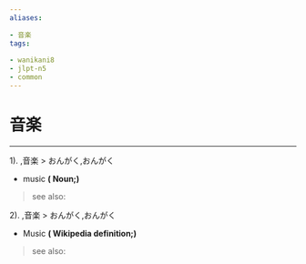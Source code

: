 ```yaml
---
aliases:
    
- 音楽
tags:
    
- wanikani8
- jlpt-n5
- common
---
```


# 音楽
---
1).
,音楽 > おんがく,おんがく

- music
**( Noun;)**
> see also: 
            
2).
,音楽 > おんがく,おんがく

- Music
**( Wikipedia definition;)**
> see also: 
            